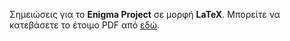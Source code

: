 Σημειώσεις για το <b>Enigma Project</b> σε μορφή <b>LaTeX</b>.
Μπορείτε να κατεβάσετε το έτοιμο PDF από <a href="http://enigma.freebsdworld.gr/sites/default/files/enigma.pdf">εδώ</a>.
